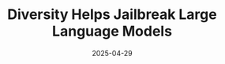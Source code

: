 ---
title: "Diversity Helps Jailbreak Large Language Models"
collection: manuscripts
permalink: /manuscripts/2025-04-29-LLM-jailbreak
date: 2025-04-29
venue: ''
paperurl: 'https://arxiv.org/abs/2411.04223'
citation: 'Weiliang Zhao, Daniel Ben-Levi, Wei Hao,Junfeng Yang, Chengzhi Mao. &quot;Diversity Helps Jailbreak Large Language Models&quot;, <i> Annual Conference of the Nations of the Americas Chapter of the Association for Computational Linguistics (NAACL)</i>, 2025.'
---